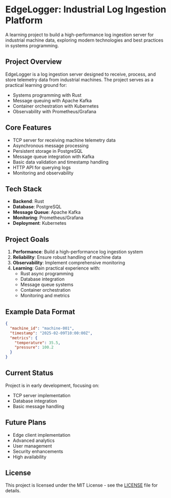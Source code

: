 # EdgeLogger: Industrial Log Ingestion Platform

A learning project to build a high-performance log ingestion server for industrial machine data, exploring modern technologies and best practices in systems programming.

## Project Overview

EdgeLogger is a log ingestion server designed to receive, process, and store telemetry data from industrial machines. The project serves as a practical learning ground for:

- Systems programming with Rust
- Message queuing with Apache Kafka
- Container orchestration with Kubernetes
- Observability with Prometheus/Grafana

## Core Features

- TCP server for receiving machine telemetry data
- Asynchronous message processing
- Persistent storage in PostgreSQL
- Message queue integration with Kafka
- Basic data validation and timestamp handling
- HTTP API for querying logs
- Monitoring and observability

## Tech Stack

- **Backend**: Rust
- **Database**: PostgreSQL
- **Message Queue**: Apache Kafka
- **Monitoring**: Prometheus/Grafana
- **Deployment**: Kubernetes

## Project Goals

1. **Performance**: Build a high-performance log ingestion system
2. **Reliability**: Ensure robust handling of machine data
3. **Observability**: Implement comprehensive monitoring
4. **Learning**: Gain practical experience with:
   - Rust async programming
   - Database integration
   - Message queue systems
   - Container orchestration
   - Monitoring and metrics

## Example Data Format

```json
{
  "machine_id": "machine-001",
  "timestamp": "2025-02-09T10:00:00Z",
  "metrics": {
    "temperature": 35.5,
    "pressure": 100.2
  }
}
```

## Current Status

Project is in early development, focusing on:

- TCP server implementation
- Database integration
- Basic message handling

## Future Plans

- Edge client implementation
- Advanced analytics
- User management
- Security enhancements
- High availability

## License

This project is licensed under the MIT License - see the [LICENSE](LICENSE) file for details.